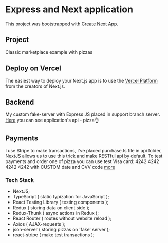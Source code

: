 # Express and Next application

This project was bootstrapped with [Create Next App](https://nextjs.org/docs/api-reference/create-next-app).

## Project

Classic marketplace example with pizzas

## Deploy on Vercel

The easiest way to deploy your Next.js app is to use the [Vercel Platform](https://vercel.com/new?utm_medium=default-template&filter=next.js&utm_source=create-next-app&utm_campaign=create-next-app-readme) from the creators of Next.js.

## Backend

My custom fake-server with Express JS placed in support branch server.
[Here](https://best-n-top-pizza-shop.herokuapp.com/pizzas) you can see application's api - pizza👌

## Payments

I use Stripe to make transactions, I've placed purchase.ts file in api folder, NextJS allows us to use this trick and make RESTful api by default. To test payments and order one of pizza you can use test Visa card: 4242 4242 4242 4242 with CUSTOM date and CVV code [more](https://stripe.com/docs/testing#cards)

### Tech Stack

- NextJS;
- TypeScript ( static typization for JavaScript );
- React Testing Library ( testing components );
- Redux ( storing data on client side );
- Redux-Thunk ( async actions in Redux );
- React Router ( routes without website reload );
- Axios ( AJAX-requests );
- json-server ( storing pizzas on 'fake' server );
- react-stripe ( make test transactions );
